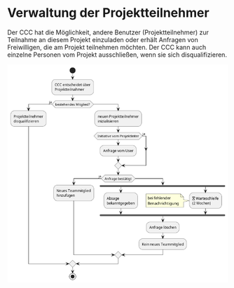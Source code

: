 # Verwaltung der Projektteilnehmer

Der CCC hat die Möglichkeit, andere Benutzer (Projektteilnehmer) zur Teilnahme an diesem Projekt einzuladen oder erhält Anfragen von Freiwilligen, die am Projekt teilnehmen möchten. Der CCC kann auch einzelne Personen vom Projekt ausschließen, wenn sie sich disqualifizieren.

<img src="https://github.com/DBsMOJO/SYP-DinoBook/blob/main/ActivityDiagram/AD_Pics/AD_PVw.png" alt="AD_PVw">